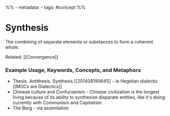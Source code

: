 %% - metadata:
	- tags: #concept %% 
# Synthesis
 The combining of separate elements or substances to form a coherent whole.
 
 Related: [[Convergence]]
 
### Example Usage, Keywords, Concepts, and Metaphors
- Thesis. Antithesis. Synthesis [[201408190641]] - ie Hegelian dialectic [[MOCs are Dialectics]]
- Chinese culture and Confucianism - Chinese civilization is the longest living because of its ability to synthesize disparate entities, like it's doing currently with Communism and Capitalism.
- The Borg - via assimilation